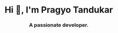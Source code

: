 <h1 align="center">Hi 👋, I'm Pragyo Tandukar</h1>
<h3 align="center">A passionate developer.</h3>




